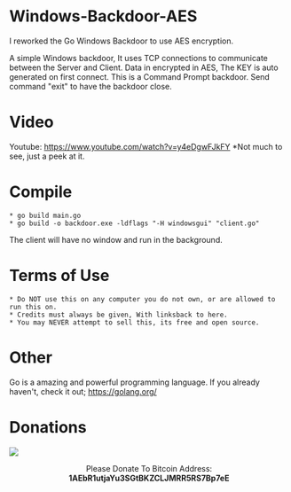 # Windows-Backdoor-AES
I reworked the Go Windows Backdoor to use AES encryption.

A simple Windows backdoor, It uses TCP connections to communicate between the Server and Client. 
Data in encrypted in AES, The KEY is auto generated on first connect.
This is a Command Prompt backdoor.
Send command "exit" to have the backdoor close.


# Video
Youtube: https://www.youtube.com/watch?v=y4eDgwFJkFY
*Not much to see, just a peek at it.

# Compile
	
	* go build main.go
	* go build -o backdoor.exe -ldflags "-H windowsgui" "client.go"
	
The client will have no window and run in the background.

# Terms of Use

	* Do NOT use this on any computer you do not own, or are allowed to run this on.
	* Credits must always be given, With linksback to here.
	* You may NEVER attempt to sell this, its free and open source.
	
# Other

Go is a amazing and powerful programming language. If you already haven't, check it out; https://golang.org/

# Donations
<img src="https://blockchain.info/Resources/buttons/donate_64.png"/>
<p align="center">Please Donate To Bitcoin Address: <b>1AEbR1utjaYu3SGtBKZCLJMRR5RS7Bp7eE</b></p>
